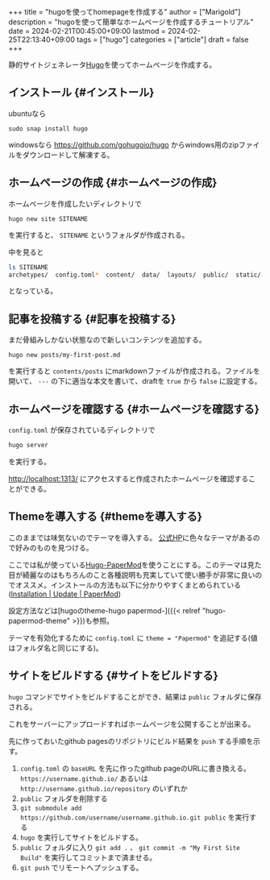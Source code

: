 +++
title = "hugoを使ってhomepageを作成する"
author = ["Marigold"]
description = "hugoを使って簡単なホームページを作成するチュートリアル"
date = 2024-02-21T00:45:00+09:00
lastmod = 2024-02-25T22:13:40+09:00
tags = ["hugo"]
categories = ["article"]
draft = false
+++

静的サイトジェネレータ[Hugo](https://gohugo.io/)を使ってホームページを作成する。


## インストール {#インストール}

ubuntuなら

```shell
sudo snap install hugo
```

windowsなら <https://github.com/gohugoio/hugo> からwindows用のzipファイルをダウンロードして解凍する。


## ホームページの作成 {#ホームページの作成}

ホームページを作成したいディレクトリで

`hugo new site SITENAME`

を実行すると、 `SITENAME` というフォルダが作成される。

中を見ると

```bash
ls SITENAME
archetypes/  config.toml*  content/  data/  layouts/  public/  static/  themes/
```

となっている。


## 記事を投稿する {#記事を投稿する}

まだ骨組みしかない状態なので新しいコンテンツを追加する。

```shell
hugo new posts/my-first-post.md
```

を実行すると `contents/posts` にmarkdownファイルが作成される。ファイルを開いて、 `---` の下に適当な本文を書いて、draftを `true` から `false` に設定する。


## ホームページを確認する {#ホームページを確認する}

`config.toml` が保存されているディレクトリで

```bash
hugo server
```

を実行する。

<http://localhost:1313/> にアクセスすると作成されたホームページを確認することができる。


## Themeを導入する {#themeを導入する}

このままでは味気ないのでテーマを導入する。
[公式HP](https://themes.gohugo.io/)に色々なテーマがあるので好みのものを見つける。

ここでは私が使っている[Hugo-PaperMod](https://github.com/adityatelange/hugo-PaperMod)を使うことにする。このテーマは見た目が綺麗なのはもちろんのこと各種説明も充実していて使い勝手が非常に良いのでオススメ。インストールの方法も以下に分かりやすくまとめられている([Installation | Update | PaperMod](https://adityatelange.github.io/hugo-PaperMod/posts/papermod/papermod-installation/))

設定方法などは[hugoのtheme-hugo papermod-]({{< relref "hugo-papermod-theme" >}})も参照。

テーマを有効化するために `config.toml` に `theme = "Papermod"` を追記する(値はフォルダ名と同じにする)。


## サイトをビルドする {#サイトをビルドする}

`hugo` コマンドでサイトをビルドすることができ、結果は `public` フォルダに保存される。

これをサーバーにアップロードすればホームページを公開することが出来る。

先に作っておいたgithub pagesのリポジトリにビルド結果を `push` する手順を示す。

1.  `config.toml` の `baseURL` を先に作ったgithub pageのURLに書き換える。
    `https://username.github.io/` あるいは `http://username.github.io/repository` のいずれか
2.  `public` フォルダを削除する
3.  `git submodule add https://github.com/username/username.github.io.git public` を実行する
4.  `hugo` を実行してサイトをビルドする。
5.  `public` フォルダに入り `git add .` 、 `git commit -m "My First Site Build"` を実行してコミットまで済ませる。
6.  `git push` でリモートへプッシュする。

